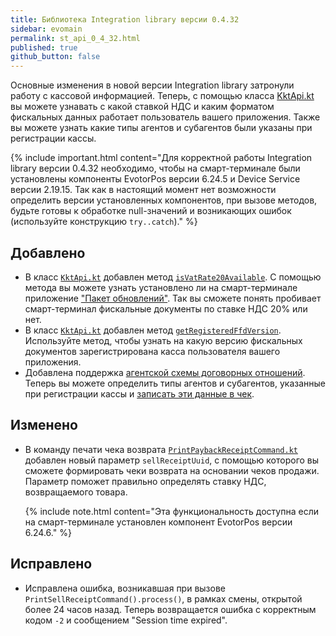 ```yaml
---
title: Библиотека Integration library версии 0.4.32
sidebar: evomain
permalink: st_api_0_4_32.html
published: true
github_button: false
---
```


Основные изменения в новой версии Integration library затронули работу с кассовой информацией. Теперь, с помощью класса [KktApi.kt](./integration-library/ru/evotor/framework/kkt/api/KktApi.html) вы можете узнавать с какой ставкой НДС и каким форматом фискальных данных работает пользователь вашего приложения. Также вы можете узнать какие типы агентов и субагентов были указаны при регистрации кассы.

{% include important.html content="Для корректной работы Integration library версии 0.4.32 необходимо, чтобы на смарт-терминале были установлены компоненты EvotorPos версии 6.24.5 и Device Service версии 2.19.15. Так как в настоящий момент нет возможности определить версии установленных компонентов, при вызове методов, будьте готовы к обработке null-значений и возникающих ошибок (используйте конструкцию `try..catch`)." %}

## Добавлено

* В класс [`KktApi.kt`](./integration-library/ru/evotor/framework/kkt/api/KktApi.html) добавлен метод [`isVatRate20Available`](./integration-library/ru/evotor/framework/kkt/api/KktApi.html#isVatRate20Available-context-). С помощью метода вы можете узнать установлено ли на смарт-терминале приложение ["Пакет обновлений"](https://market.evotor.ru/store/apps/9ddd7629-3397-47eb-a83a-1d987aa71610). Так вы сможете понять пробивает смарт-терминал фискальные документы по ставке НДС 20% или нет.
* В класс [`KktApi.kt`](./integration-library/ru/evotor/framework/kkt/api/KktApi.html) добавлен метод [`getRegisteredFfdVersion`](./integration-library/ru/evotor/framework/kkt/api/KktApi.html#getRegisteredFfdVersion-context-). Используйте метод, чтобы узнать на какую версию фискальных документов зарегистрирована касса пользователя вашего приложения.
* Добавлена поддержка [агентской схемы договорных отношений](./doc_agency_agreement.html). Теперь вы можете определить типы агентов и субагентов, указанные при регистрации кассы и [записать эти данные в чек](./doc_java_counterparties.html).

## Изменено

* В команду печати чека возврата [`PrintPaybackReceiptCommand.kt`](./integration-library/ru/evotor/framework/core/action/command/print_receipt_command/PrintPaybackReceiptCommand.html) добавлен новый параметр `sellReceiptUuid`, с помощью которого вы сможете формировать чеки возврата на основании чеков продажи. Параметр поможет правильно определять ставку НДС, возвращаемого товара.

  {% include note.html content="Эта функциональность доступна если на смарт-терминале установлен компонент EvotorPos версии 6.24.6." %}

## Исправлено

* Исправлена ошибка, возникавшая при вызове `PrintSellReceiptCommand().process()`, в рамках смены, открытой более 24 часов назад. Теперь возвращается ошибка с корректным кодом `-2` и сообщением "Session time expired".
